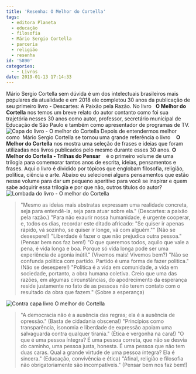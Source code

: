 ```yaml
---
title: 'Resenha: O Melhor do Cortella'
tags:
  - editora Planeta
  - educação
  - filosofia
  - Mário Sergio Cortella
  - parceria
  - religião
  - resenha
id: '5890'
categories:
  - - Livros
date: 2019-01-13 17:14:33
---
```


Mário Sergio Cortella sem dúvida é um dos intelectuais brasileiros mais populares da atualidade e em 2018 ele completou 30 anos da publicação de seu primeiro livro - Descartes: A Paixão pela Razão. No livro   **O Melhor do Cortella** nos temos um breve relato do autor contanto como foi sua trajetória nesses 30 anos como autor, professor, secretário municipal de Educação de São Paulo e também como apresentador de programas de TV. ![Capa do livro - O melhor do Cortella](http://natalia.blog.br/wp-content/uploads/2019/01/capa-livro-o-melhor-do-cortella.jpg "Capa do livro - O melhor do Cortella") Depois de entendermos melhor como  Mário Sergio Cortella se tornou uma grande referência o livro    **O Melhor do Cortella** nos mostra uma seleção de frases e ideias que foram utilizadas nos livros publicados pelo mesmo durante esses 30 anos. **O Melhor do Cortella - Trilhas do Pensar**    é o primeiro volume de uma trilogia para comemorar tantos anos de escrita, ideias, pensamentos e frases. Aqui o livro é dividido por tópicos que englobam filosofia, religião, política, ciência e arte. Abaixo eu selecionei alguns pensamentos que estão nesse volume para dar um pequeno aperitivo para você se inspirar e quem sabe adquirir essa trilogia e por que não, outros títulos do autor? ![Lombada do livro - O melhor do Cortella](http://natalia.blog.br/wp-content/uploads/2019/01/lombada-livro-o-melhor-do-cortella.jpg "Lombada do livro - O melhor do Cortella")

> "Mesmo as ideias mais abstratas expressam uma realidade concreta, seja para entendê-la, seja para atuar sobre ela." (Descartes: a paixão pela razão.) "Para não exaurir nossa humanidade, é urgente cooperar, e, todos os dias, recordar este ditado africado: "Se quiser ir apenas rápido, vá sozinho, se quiser ir longe, vá com alguém."" (Não se desespere!) "Liberdade é fazer o que não prejudica outra pessoa." (Pensar bem nos faz bem!) "O que queremos todos, aquilo que vale a pena, é vida longa e boa. Porque só vida longa pode ser uma experiência de agonia inútil." (Vivemos mais! Vivemos bem?) "Não se confunda politica com partido. Partido é uma forma de fazer politica." (Não se desespere!) "Politica é a vida em comunidade, a vida em sociedade, portanto, a obra humana coletiva. Creio que uma das razões, em algumas circunstâncias, do apodrecimento da esperança reside justamente no fato de as pessoas não terem contato com o resultado da obra que fazem." (Sobre a esperança)

![Contra capa livro O melhor do Cortella](http://natalia.blog.br/wp-content/uploads/2019/01/contra-capa-livro-o-melhor-do-cortella.jpg "Contra capa livro O melhor do Cortella")

> "A democracia não é a ausência das regras; ela é a ausência de opressão." (Basta de cidadania obscena!) "Princípios como transparência, isonomia e liberdade de expressão apoiam uma salvaguarda contra qualquer tirania." (Ética e vergonha na cara!) "O que é uma pessoa íntegra? É uma pessoa correta, que não se desvia do caminho, uma pessoa justa, honesta. É uma pessoa que não tem duas caras. Qual a grande virtude de uma pessoa íntegra? Ela é sincera." (Educação, convivência e ética) "Afinal, religião e filosofia não obrigatoriamente são incompatíveis." (Pensar bem nos faz bem!)